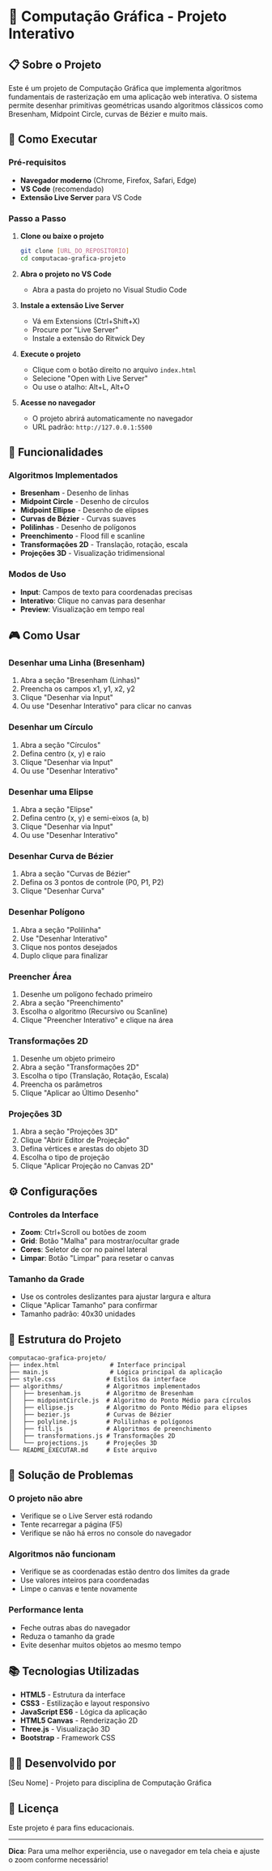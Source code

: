 # 🎨 Computação Gráfica - Projeto Interativo

## 📋 Sobre o Projeto

Este é um projeto de Computação Gráfica que implementa algoritmos fundamentais de rasterização em uma aplicação web interativa. O sistema permite desenhar primitivas geométricas usando algoritmos clássicos como Bresenham, Midpoint Circle, curvas de Bézier e muito mais.

## 🚀 Como Executar

### Pré-requisitos
- **Navegador moderno** (Chrome, Firefox, Safari, Edge)
- **VS Code** (recomendado)
- **Extensão Live Server** para VS Code

### Passo a Passo

1. **Clone ou baixe o projeto**
   ```bash
   git clone [URL_DO_REPOSITORIO]
   cd computacao-grafica-projeto
   ```

2. **Abra o projeto no VS Code**
   - Abra a pasta do projeto no Visual Studio Code

3. **Instale a extensão Live Server**
   - Vá em Extensions (Ctrl+Shift+X)
   - Procure por "Live Server"
   - Instale a extensão do Ritwick Dey

4. **Execute o projeto**
   - Clique com o botão direito no arquivo `index.html`
   - Selecione "Open with Live Server"
   - Ou use o atalho: Alt+L, Alt+O

5. **Acesse no navegador**
   - O projeto abrirá automaticamente no navegador
   - URL padrão: `http://127.0.0.1:5500`

## 🎯 Funcionalidades

### Algoritmos Implementados
- **Bresenham** - Desenho de linhas
- **Midpoint Circle** - Desenho de círculos
- **Midpoint Ellipse** - Desenho de elipses
- **Curvas de Bézier** - Curvas suaves
- **Polilinhas** - Desenho de polígonos
- **Preenchimento** - Flood fill e scanline
- **Transformações 2D** - Translação, rotação, escala
- **Projeções 3D** - Visualização tridimensional

### Modos de Uso
- **Input**: Campos de texto para coordenadas precisas
- **Interativo**: Clique no canvas para desenhar
- **Preview**: Visualização em tempo real

## 🎮 Como Usar

### Desenhar uma Linha (Bresenham)
1. Abra a seção "Bresenham (Linhas)"
2. Preencha os campos x1, y1, x2, y2
3. Clique "Desenhar via Input"
4. Ou use "Desenhar Interativo" para clicar no canvas

### Desenhar um Círculo
1. Abra a seção "Círculos"
2. Defina centro (x, y) e raio
3. Clique "Desenhar via Input"
4. Ou use "Desenhar Interativo"

### Desenhar uma Elipse
1. Abra a seção "Elipse"
2. Defina centro (x, y) e semi-eixos (a, b)
3. Clique "Desenhar via Input"
4. Ou use "Desenhar Interativo"

### Desenhar Curva de Bézier
1. Abra a seção "Curvas de Bézier"
2. Defina os 3 pontos de controle (P0, P1, P2)
3. Clique "Desenhar Curva"

### Desenhar Polígono
1. Abra a seção "Polilinha"
2. Use "Desenhar Interativo"
3. Clique nos pontos desejados
4. Duplo clique para finalizar

### Preencher Área
1. Desenhe um polígono fechado primeiro
2. Abra a seção "Preenchimento"
3. Escolha o algoritmo (Recursivo ou Scanline)
4. Clique "Preencher Interativo" e clique na área

### Transformações 2D
1. Desenhe um objeto primeiro
2. Abra a seção "Transformações 2D"
3. Escolha o tipo (Translação, Rotação, Escala)
4. Preencha os parâmetros
5. Clique "Aplicar ao Último Desenho"

### Projeções 3D
1. Abra a seção "Projeções 3D"
2. Clique "Abrir Editor de Projeção"
3. Defina vértices e arestas do objeto 3D
4. Escolha o tipo de projeção
5. Clique "Aplicar Projeção no Canvas 2D"

## ⚙️ Configurações

### Controles da Interface
- **Zoom**: Ctrl+Scroll ou botões de zoom
- **Grid**: Botão "Malha" para mostrar/ocultar grade
- **Cores**: Seletor de cor no painel lateral
- **Limpar**: Botão "Limpar" para resetar o canvas

### Tamanho da Grade
- Use os controles deslizantes para ajustar largura e altura
- Clique "Aplicar Tamanho" para confirmar
- Tamanho padrão: 40x30 unidades

## 🔧 Estrutura do Projeto

```
computacao-grafica-projeto/
├── index.html              # Interface principal
├── main.js                 # Lógica principal da aplicação
├── style.css              # Estilos da interface
├── algorithms/            # Algoritmos implementados
│   ├── bresenham.js       # Algoritmo de Bresenham
│   ├── midpointCircle.js  # Algoritmo do Ponto Médio para círculos
│   ├── ellipse.js         # Algoritmo do Ponto Médio para elipses
│   ├── bezier.js          # Curvas de Bézier
│   ├── polyline.js        # Polilinhas e polígonos
│   ├── fill.js            # Algoritmos de preenchimento
│   ├── transformations.js # Transformações 2D
│   └── projections.js     # Projeções 3D
└── README_EXECUTAR.md     # Este arquivo
```

## 🐛 Solução de Problemas

### O projeto não abre
- Verifique se o Live Server está rodando
- Tente recarregar a página (F5)
- Verifique se não há erros no console do navegador

### Algoritmos não funcionam
- Verifique se as coordenadas estão dentro dos limites da grade
- Use valores inteiros para coordenadas
- Limpe o canvas e tente novamente

### Performance lenta
- Feche outras abas do navegador
- Reduza o tamanho da grade
- Evite desenhar muitos objetos ao mesmo tempo

## 📚 Tecnologias Utilizadas

- **HTML5** - Estrutura da interface
- **CSS3** - Estilização e layout responsivo
- **JavaScript ES6** - Lógica da aplicação
- **HTML5 Canvas** - Renderização 2D
- **Three.js** - Visualização 3D
- **Bootstrap** - Framework CSS

## 👨‍💻 Desenvolvido por

[Seu Nome] - Projeto para disciplina de Computação Gráfica

## 📄 Licença

Este projeto é para fins educacionais.

---

**Dica**: Para uma melhor experiência, use o navegador em tela cheia e ajuste o zoom conforme necessário!
